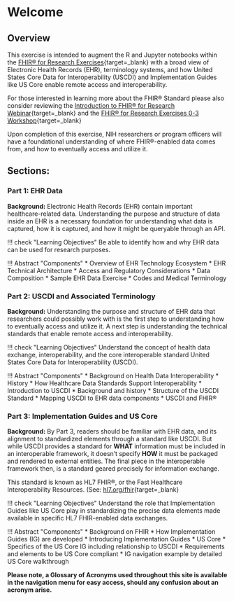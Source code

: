 # Welcome

## Overview

This exercise is intended to augment the R and Jupyter notebooks within the [FHIR® for Research Exercises](https://github.com/mitre/fhir-exercises){target=_blank} with a broad view of Electronic Health Records (EHR), terminology systems, and how United States Core Data for Interoperability (USCDI) and Implementation Guides like US Core enable remote access and interoperability.

For those interested in learning more about the FHIR® Standard please also consider reviewing the [Introduction to FHIR® for Research Webinar](https://www.youtube.com/watch?v=_ZwQW0BJJx0){target=_blank} and the [FHIR® for Research Exercises 0-3 Workshop](https://github.com/mitre/fhir-exercises){target=_blank}

Upon completion of this exercise, NIH researchers or program officers will have a foundational understanding of where FHIR®-enabled data comes from, and how to eventually access and utilize it.


## Sections:

### Part 1: EHR Data

**Background:**  Electronic Health Records (EHR) contain important healthcare-related data. Understanding the purpose and structure of data inside an EHR is a necessary foundation for understanding what data is captured, how it is captured, and how it might be queryable through an API.

!!! check "Learning Objectives"
    Be able to identify how and why EHR data can be used for research purposes.

!!! Abstract "Components"
    * Overview of EHR Technology Ecosystem
      * EHR Technical Architecture
    * Access and Regulatory Considerations
    * Data Composition
      * Sample EHR Data Exercise
    * Codes and Medical Terminology

### Part 2: USCDI and Associated Terminology

**Background:** Understanding the purpose and structure of EHR data that researchers could possibly work with is the first step to understanding how to eventually access and utilize it. A next step is understanding the technical standards that enable remote access and interoperability.

!!! check "Learning Objectives"
    Understand the concept of health data exchange, interoperability, and the core interoperable standard United States Core Data for Interoperability (USCDI). 

!!! Abstract "Components"
    * Background on Health Data Interoperability
      * History
      * How Healthcare Data Standards Support Interoperability
    * Introduction to USCDI
      * Background and history
      * Structure of the USCDI Standard
      * Mapping USCDI to EHR data components
    * USCDI and FHIR®


### Part 3: Implementation Guides and US Core

**Background:** By Part 3, readers should be familiar with EHR data, and its alignment to standardized elements through a standard like USCDI. But while USCDI provides a standard for **WHAT** information must be included in an interoperable framework, it doesn’t specify **HOW** it must be packaged and rendered to external entities. The final piece in the interoperable framework then, is a standard geared precisely for information exchange. 

This standard is known as HL7 FHIR®, or the Fast Healthcare Interoperability Resources. (See:  [hl7.org/fhir](hl7.org/fhir){target=_blank}

!!! check "Learning Objectives"
    Understand the role that Implementation Guides like US Core play in standardizing the precise data elements made available in specific HL7 FHIR-enabled data exchanges. 

!!! Abstract "Components"
    * Background on FHIR
    * How Implementation Guides (IG) are developed
      * Introducing Implementation Guides
    * US Core
      * Specifics of the US Core IG including relationship to USCDI
      * Requirements and elements to be US Core compliant
      * IG navigation example by detailed US Core walkthrough

**Please note, a Glossary of Acronyms used throughout this site is available in the navigation menu for easy access, should any confusion about an acronym arise.**